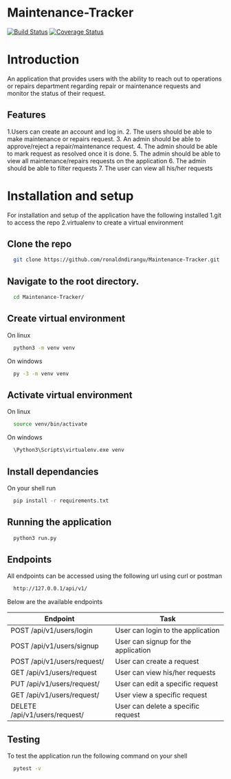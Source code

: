 # Maintenance-Tracker
[![Build Status](https://travis-ci.org/ronaldndirangu/Maintenance-Tracker.svg?branch=develop)](https://travis-ci.org/ronaldndirangu/Maintenance-Tracker)
[![Coverage Status](https://coveralls.io/repos/github/ronaldndirangu/Maintenance-Tracker/badge.svg?branch=develop)](https://coveralls.io/github/ronaldndirangu/Maintenance-Tracker?branch=develop)
# Introduction
An application that provides users with the ability to reach out to operations or repairs department regarding repair or maintenance requests and monitor the status of their request.
## Features
1.Users can create an account and log in.
2. The users should be able to make maintenance or repairs request.
3. An admin should be able to approve/reject a repair/maintenance request.
4. The admin should be able to mark request as resolved once it is done.
5. The admin should be able to view all maintenance/repairs requests on the application
6. The admin should be able to filter requests
7. The user can view all his/her requests
# Installation and setup
For installation and setup of the application have the following installed
1.git to access the repo
2.virtualenv to create a virtual environment
## Clone the repo
```bash
  git clone https://github.com/ronaldndirangu/Maintenance-Tracker.git
```
## Navigate to the root directory.
```bash
  cd Maintenance-Tracker/
```
## Create virtual environment
On linux
```bash
  python3 -m venv venv
```
On windows
```bash
  py -3 -m venv venv
```
## Activate virtual environment
On linux
```bash
  source venv/bin/activate
```
On windows
```bash
  \Python3\Scripts\virtualenv.exe venv
```
## Install dependancies
On your shell run
```bash
  pip install -r requirements.txt
```
## Running the application
```bash
  python3 run.py
```
## Endpoints
All endpoints can be accessed using the following url using curl or postman
```bash
  http://127.0.0.1/api/v1/
```
Below are the available endpoints

Endpoint | Task
------------ | -------------
POST /api/v1/users/login | User can login to the application
POST /api/v1/users/signup | User can signup for the application
POST /api/v1/users/request/ | User can create a request
GET /api/v1/users/request | User can view his/her requests
PUT /api/v1/users/request/<requestid> | User can edit a specific request
GET /api/v1/users/request/<requestid> | User view a specific request
DELETE /api/v1/users/request/<requestid> | User can delete a specific request
  
## Testing
To test the application run the following command on your shell
```bash
  pytest -v
```


